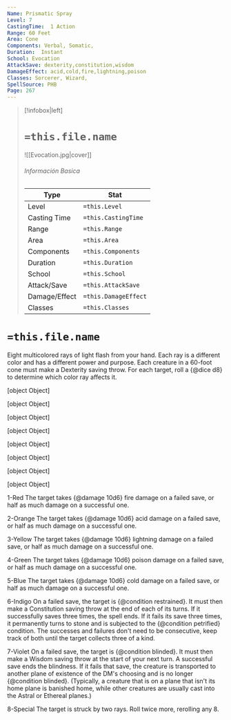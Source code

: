 ```yaml
---
Name: Prismatic Spray
Level: 7
CastingTime:  1 Action 
Range: 60 Feet
Area: Cone
Components: Verbal, Somatic, 
Duration:  Instant  
School: Evocation
AttackSave: dexterity,constitution,wisdom
DamageEffect: acid,cold,fire,lightning,poison
Classes: Sorcerer, Wizard, 
SpellSource: PHB
Page: 267
---
```


>[!infobox|left]
># `=this.file.name`
>![[Evocation.jpg|cover]]
> ###### Información Basica
> Type |  Stat |
> ---|---|
> Level | `=this.Level` |
> Casting Time | `=this.CastingTime` |
> Range | `=this.Range` |
> Area | `=this.Area` |
> Components | `=this.Components` |
> Duration | `=this.Duration` |
> School | `=this.School` |
> Attack/Save | `=this.AttackSave` |
> Damage/Effect | `=this.DamageEffect` |
> Classes | `=this.Classes` |

# `=this.file.name`
Eight multicolored rays of light flash from your hand. Each ray is a different color and has a different power and purpose. Each creature in a 60-foot cone must make a Dexterity saving throw. For each target, roll a {@dice d8} to determine which color ray affects it.

[object Object]

[object Object]

[object Object]

[object Object]

[object Object]

[object Object]

[object Object]

[object Object]



 

1-Red
The target takes {@damage 10d6} fire damage on a failed save, or half as much damage on a successful one. 

2-Orange
The target takes {@damage 10d6} acid damage on a failed save, or half as much damage on a successful one. 

3-Yellow
The target takes {@damage 10d6} lightning damage on a failed save, or half as much damage on a successful one. 

4-Green
The target takes {@damage 10d6} poison damage on a failed save, or half as much damage on a successful one. 

5-Blue
The target takes {@damage 10d6} cold damage on a failed save, or half as much damage on a successful one. 

6-Indigo
On a failed save, the target is {@condition restrained}. It must then make a Constitution saving throw at the end of each of its turns. If it successfully saves three times, the spell ends. If it fails its save three times, it permanently turns to stone and is subjected to the {@condition petrified} condition. The successes and failures don&#x27;t need to be consecutive, keep track of both until the target collects three of a kind. 

7-Violet
On a failed save, the target is {@condition blinded}. It must then make a Wisdom saving throw at the start of your next turn. A successful save ends the blindness. If it fails that save, the creature is transported to another plane of existence of the DM&#x27;s choosing and is no longer {@condition blinded}. (Typically, a creature that is on a plane that isn&#x27;t its home plane is banished home, while other creatures are usually cast into the Astral or Ethereal planes.) 

8-Special
The target is struck by two rays. Roll twice more, rerolling any 8. 


